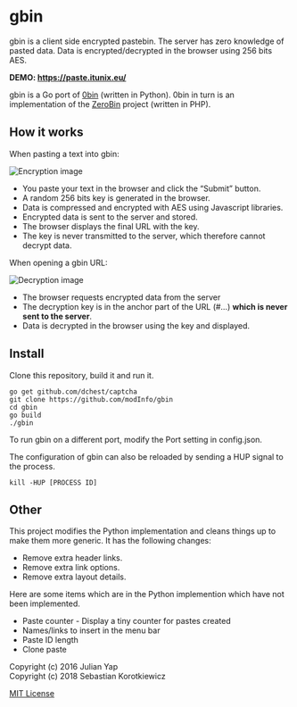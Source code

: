 gbin
=====

gbin is a client side encrypted pastebin.  The server has zero knowledge of pasted data.  Data is encrypted/decrypted in the browser using 256 bits AES.

**DEMO: https://paste.itunix.eu/**

gbin is a Go port of [0bin](https://github.com/sametmax/0bin/) (written in Python).  0bin in turn is an implementation of the [ZeroBin](https://github.com/sebsauvage/ZeroBin/) project (written in PHP).

How it works
------------

When pasting a text into gbin:

![Encryption image](https://raw.githubusercontent.com/modInfo/gbin/master/encryption.png)

 * You paste your text in the browser and click the “Submit” button.
 * A random 256 bits key is generated in the browser.
 * Data is compressed and encrypted with AES using Javascript libraries.
 * Encrypted data is sent to the server and stored.
 * The browser displays the final URL with the key.
 * The key is never transmitted to the server, which therefore cannot decrypt data.

When opening a gbin URL:

![Decryption image](https://raw.githubusercontent.com/modInfo/gbin/master/decryption.png)

 * The browser requests encrypted data from the server
 * The decryption key is in the anchor part of the URL (#…) **which is never sent to the server**.
 * Data is decrypted in the browser using the key and displayed.

Install
-------

Clone this repository, build it and run it.

    go get github.com/dchest/captcha
    git clone https://github.com/modInfo/gbin
    cd gbin
    go build
    ./gbin

To run gbin on a different port, modify the Port setting in config.json.

The configuration of gbin can also be reloaded by sending a HUP signal to the process.

    kill -HUP [PROCESS ID]

Other
-----

This project modifies the Python implementation and cleans things up to make them more generic.  It has the following changes:

 * Remove extra header links.
 * Remove extra link options.
 * Remove extra layout details.

Here are some items which are in the Python implemention which have not been implemented.

 * Paste counter - Display a tiny counter for pastes created
 * Names/links to insert in the menu bar
 * Paste ID length
 * Clone paste

Copyright (c) 2016 Julian Yap  
Copyright (c) 2018 Sebastian Korotkiewicz


[MIT License](https://github.com/modInfo/gbin/blob/master/LICENSE)

